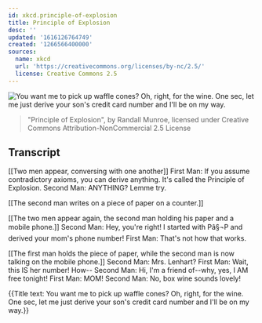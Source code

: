 ```yaml
---
id: xkcd.principle-of-explosion
title: Principle of Explosion
desc: ''
updated: '1616126764749'
created: '1266566400000'
sources:
  name: xkcd
  url: 'https://creativecommons.org/licenses/by-nc/2.5/'
  license: Creative Commons 2.5
---
```

![You want me to pick up waffle cones? Oh, right, for the wine. One sec, let me just derive your son's credit card number and I'll be on my way.](https://imgs.xkcd.com/comics/principle_of_explosion.png)
> "Principle of Explosion", by Randall Munroe, licensed under Creative Commons Attribution-NonCommercial 2.5 License

## Transcript
[[Two men appear, conversing with one another]]
First Man: If you assume contradictory axioms, you can derive anything. It's called the Principle of Explosion.
Second Man: ANYTHING? Lemme try.

[[The second man writes on a piece of paper on a counter.]]

[[The two men appear again, the second man holding his paper and a mobile phone.]]
Second Man: Hey, you're right! I started with Pâ§¬P and derived your mom's phone number!
First Man: That's not how that works.

[[The first man holds the piece of paper, while the second man is now talking on the mobile phone.]]
Second Man: Mrs. Lenhart?
First Man: Wait, this IS her number! How--
Second Man: Hi, I'm a friend of--why, yes, I AM free tonight!
First Man: MOM!
Second Man: No, box wine sounds lovely!

{{Title text: You want me to pick up waffle cones? Oh, right, for the wine. One sec, let me just derive your son's credit card number and I'll be on my way.}}
